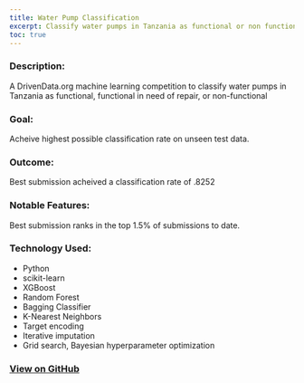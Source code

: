 ```yaml
---
title: Water Pump Classification
excerpt: Classify water pumps in Tanzania as functional or non functional
toc: true
---
```


### Description:
A DrivenData.org machine learning competition to classify water pumps in Tanzania as functional, functional in need of repair, or non-functional
### Goal:
Acheive highest possible classification rate on unseen test data.

### Outcome:
Best submission acheived a classification rate of .8252

### Notable Features:
Best submission ranks in the top 1.5% of submissions to date.

### Technology Used:
* Python
* scikit-learn
* XGBoost
* Random Forest
* Bagging Classifier
* K-Nearest Neighbors
* Target encoding
* Iterative imputation
* Grid search, Bayesian hyperparameter optimization

### [View on GitHub](https://github.com/matthewjrogers/pump_it_up)
